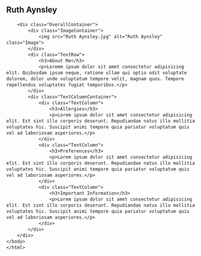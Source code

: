 <html lang="en">
    <head>
        <meta charset="UTF-8">
        <meta name="viewport" content="width=device-width, initial-scale=1.0">
        <title>Ruth Aynsley</title>
        <link rel="stylesheet" href="Style.css">
        <script src="Functionality.js" defer></script>
    </head>
    <body>
        <nav class="Navbar">
            <h1>Ruth Aynsley</h1>
        </nav>

        <div class="OverallContainer">
            <div class="ImageContainer">
                <img src="Ruth Aynsley.jpg" alt="Ruth Aynsley" class="Image">
            </div>
            <div class="TextRow">
                <h3>About Me</h3>
                <p>Loremm ipsum dolor sit amet consectetur adipisicing elit. Quibusdam ipsum neque, ratione ullam qui optio odit voluptate dolorem, dolor unde voluptatum tempore velit, magnam quos. Tempore repellendus voluptates fugiat temporibus.</p>
            </div>
            <div class="TextColumnContainer">
                <div class="TextColumn">
                    <h3>Allergies</h3>
                    <p>Lorem ipsum dolor sit amet consectetur adipisicing elit. Est sint illo corporis deserunt. Repudiandae natus illo mollitia voluptates hic. Suscipit animi tempore quia pariatur voluptatum quis vel ad laboriosam asperiores.</p>
                </div>
                <div class="TextColumn">
                    <h3>Preferences</h3>
                    <p>Lorem ipsum dolor sit amet consectetur adipisicing elit. Est sint illo corporis deserunt. Repudiandae natus illo mollitia voluptates hic. Suscipit animi tempore quia pariatur voluptatum quis vel ad laboriosam asperiores.</p>
                </div>
                <div class="TextColumn">
                    <h3>Important Information</h3>
                    <p>Lorem ipsum dolor sit amet consectetur adipisicing elit. Est sint illo corporis deserunt. Repudiandae natus illo mollitia voluptates hic. Suscipit animi tempore quia pariatur voluptatum quis vel ad laboriosam asperiores.</p>
                </div>
            </div>
        </div>
    </body>
    </html>
